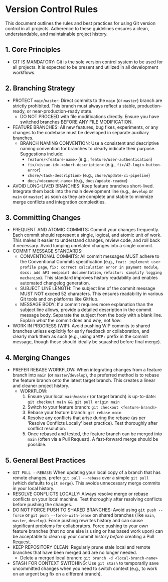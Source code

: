# Version Control Rules

This document outlines the rules and best practices for using Git version control in all projects. Adherence to these guidelines ensures a clean, understandable, and maintainable project history.

## 1. Core Principles
- GIT IS MANDATORY: Git is the sole version control system to be used for all projects. It is expected to be present and utilized in all development workflows.

## 2. Branching Strategy
- PROTECT `main`/`master`: Direct commits to the `main` (or `master`) branch are strictly prohibited. This branch must always reflect a stable, production-ready, or near-production-ready state.
  - DO NOT PROCEED with file modifications directly. Ensure you have switched branches BEFORE ANY FILE MODIFICATION.
- FEATURE BRANCHES: All new features, bug fixes, experiments, or any changes to the codebase must be developed in separate auxiliary branches.
  - BRANCH NAMING CONVENTION: Use a consistent and descriptive naming convention for branches to clearly indicate their purpose. Suggestions include:
    - `feature/<feature-name>` (e.g., `feature/user-authentication`)
    - `fix/<issue-id>-<short-description>` (e.g., `fix/42-login-button-error`)
    - `chore/<task-description>` (e.g., `chore/update-ci-pipeline`)
    - `docs/<document-name>` (e.g., `docs/update-readme`)
- AVOID LONG-LIVED BRANCHES: Keep feature branches short-lived. Integrate them back into the main development line (e.g., `develop` or `main` or `master`) as soon as they are complete and stable to minimize merge conflicts and integration complexities.

## 3. Committing Changes
- FREQUENT AND ATOMIC COMMITS: Commit your changes frequently. Each commit should represent a single, logical, and atomic unit of work. This makes it easier to understand changes, review code, and roll back if necessary. Avoid lumping unrelated changes into a single commit.
- COMMIT MESSAGE STANDARDS:
  - CONVENTIONAL COMMITS: All commit messages MUST adhere to the Conventional Commits specification (e.g., `feat: implement user profile page`, `fix: correct calculation error in payment module`, `docs: add API endpoint documentation`, `refactor: simplify logging mechanism`). This standard improves history readability and enables automated changelog generation.
  - SUBJECT LINE LENGTH: The subject line of the commit message MUST NOT exceed 52 characters. This ensures readability in various Git tools and on platforms like GitHub.
  - MESSAGE BODY: If a commit requires more explanation than the subject line allows, provide a detailed description in the commit message body. Separate the subject from the body with a blank line. Explain *what* the commit does and *why*, not *how*.
- WORK IN PROGRESS (WIP): Avoid pushing WIP commits to shared branches unless explicitly for early feedback or collaboration, and clearly mark them as such (e.g., using a `WIP:` prefix in the commit message, though these should ideally be squashed before final merge).

## 4. Merging Changes
- PREFER REBASE WORKFLOW: When integrating changes from a feature branch into `main` (or `master`/`develop`), the preferred method is to rebase the feature branch onto the latest target branch. This creates a linear and cleaner project history.
  - WORKFLOW:
    1. Ensure your local `main`/`master` (or target branch) is up-to-date: `git checkout main && git pull origin main`
    2. Switch to your feature branch: `git checkout <feature-branch>`
    3. Rebase your feature branch: `git rebase main`
    4. Resolve any conflicts that arise during the rebase (as per 'Resolve Conflicts Locally' best practice). Test thoroughly after conflict resolution.
    5. Once rebased and tested, the feature branch can be merged into `main` (often via a Pull Request). A fast-forward merge should be possible.

## 5. General Best Practices
- `GIT PULL --REBASE`: When updating your local copy of a branch that has remote changes, prefer `git pull --rebase` over a simple `git pull` (which defaults to `git merge`). This avoids unnecessary merge commits in your local history.
- RESOLVE CONFLICTS LOCALLY: Always resolve merge or rebase conflicts on your local machine. Test thoroughly after resolving conflicts before pushing the changes.
- DO NOT FORCE PUSH TO SHARED BRANCHES: Avoid using `git push --force` or `git push --force-with-lease` on shared branches (like `main`, `master`, `develop`). Force pushing rewrites history and can cause significant problems for collaborators. Force pushing to your *own* feature branches (that no one else is using or has based work upon) can be acceptable to clean up your commit history *before* creating a Pull Request.
- KEEP REPOSITORY CLEAN: Regularly prune stale local and remote branches that have been merged and are no longer needed.
  - Delete a merged local branch: `git branch -d <local-branch-name>`
- STASH FOR CONTEXT SWITCHING: Use `git stash` to temporarily save uncommitted changes when you need to switch context (e.g., to work on an urgent bug fix on a different branch).

